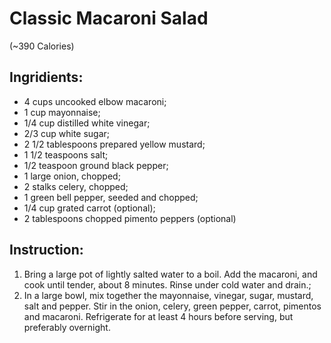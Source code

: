 # Classic Macaroni Salad 
(~390  Calories)

## Ingridients:  
- 4 cups uncooked elbow macaroni;  
- 1 cup mayonnaise;  
- 1/4 cup distilled white vinegar;  
- 2/3 cup white sugar;  
- 2 1/2 tablespoons prepared yellow mustard;  
- 1 1/2 teaspoons salt;  
- 1/2 teaspoon ground black pepper;  
- 1 large onion, chopped;  
- 2 stalks celery, chopped;  
- 1 green bell pepper, seeded and chopped;  
- 1/4 cup grated carrot (optional);  
- 2 tablespoons chopped pimento peppers (optional)

## Instruction:  
1. Bring a large pot of lightly salted water to a boil. Add the macaroni, and cook until tender, about 8 minutes. Rinse under cold water and drain.;  
2. In a large bowl, mix together the mayonnaise, vinegar, sugar, mustard, salt and pepper. Stir in the onion, celery, green pepper, carrot, pimentos and macaroni. Refrigerate for at least 4 hours before serving, but preferably overnight.
